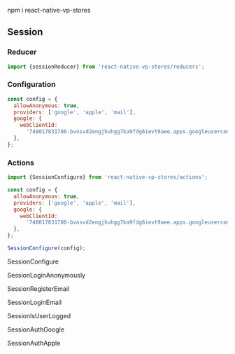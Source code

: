 npm i react-native-vp-stores

## Session

### Reducer

```javascript
import {sessionReducer} from 'react-native-vp-stores/reducers';
```

### Configuration

```javascript
const config = {
  allowAnonymous: true,
  providers: ['google', 'apple', 'mail'],
  google: {
    webClientId:
      '748017831786-bvosvd2engjhuhgg7ka9fdg6ievt9aee.apps.googleusercontent.com',
  },
};
```

### Actions

```javascript
import {SessionConfigure} from 'react-native-vp-stores/actions';

const config = {
  allowAnonymous: true,
  providers: ['google', 'apple', 'mail'],
  google: {
    webClientId:
      '748017831786-bvosvd2engjhuhgg7ka9fdg6ievt9aee.apps.googleusercontent.com',
  },
};

SessionConfigure(config);
```

SessionConfigure

SessionLoginAnonymously

SessionRegisterEmail

SessionLoginEmail

SessionIsUserLogged

SessionAuthGoogle

SessionAuthApple
